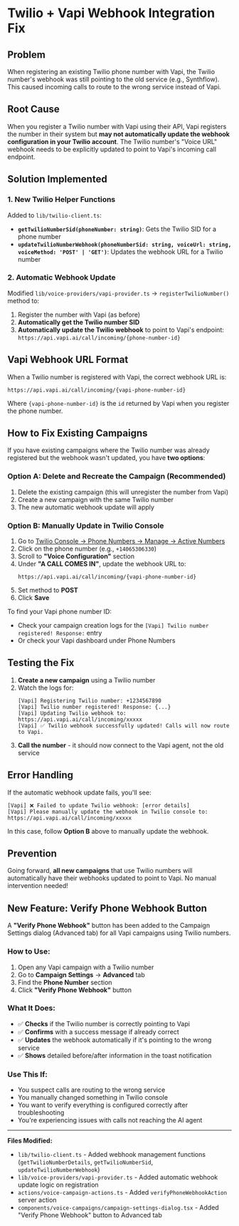 # Twilio + Vapi Webhook Integration Fix

## Problem

When registering an existing Twilio phone number with Vapi, the Twilio number's webhook was still pointing to the old service (e.g., Synthflow). This caused incoming calls to route to the wrong service instead of Vapi.

## Root Cause

When you register a Twilio number with Vapi using their API, Vapi registers the number in their system but **may not automatically update the webhook configuration in your Twilio account**. The Twilio number's "Voice URL" webhook needs to be explicitly updated to point to Vapi's incoming call endpoint.

## Solution Implemented

### 1. New Twilio Helper Functions

Added to `lib/twilio-client.ts`:

- **`getTwilioNumberSid(phoneNumber: string)`**: Gets the Twilio SID for a phone number
- **`updateTwilioNumberWebhook(phoneNumberSid: string, voiceUrl: string, voiceMethod: 'POST' | 'GET')`**: Updates the webhook URL for a Twilio number

### 2. Automatic Webhook Update

Modified `lib/voice-providers/vapi-provider.ts` → `registerTwilioNumber()` method to:

1. Register the number with Vapi (as before)
2. **Automatically get the Twilio number SID**
3. **Automatically update the Twilio webhook** to point to Vapi's endpoint: `https://api.vapi.ai/call/incoming/{phone-number-id}`

## Vapi Webhook URL Format

When a Twilio number is registered with Vapi, the correct webhook URL is:

```
https://api.vapi.ai/call/incoming/{vapi-phone-number-id}
```

Where `{vapi-phone-number-id}` is the `id` returned by Vapi when you register the phone number.

## How to Fix Existing Campaigns

If you have existing campaigns where the Twilio number was already registered but the webhook wasn't updated, you have **two options**:

### Option A: Delete and Recreate the Campaign (Recommended)

1. Delete the existing campaign (this will unregister the number from Vapi)
2. Create a new campaign with the same Twilio number
3. The new automatic webhook update will apply

### Option B: Manually Update in Twilio Console

1. Go to [Twilio Console → Phone Numbers → Manage → Active Numbers](https://console.twilio.com/us1/develop/phone-numbers/manage/incoming)
2. Click on the phone number (e.g., `+14065306330`)
3. Scroll to **"Voice Configuration"** section
4. Under **"A CALL COMES IN"**, update the webhook URL to:
   ```
   https://api.vapi.ai/call/incoming/{vapi-phone-number-id}
   ```
5. Set method to **POST**
6. Click **Save**

To find your Vapi phone number ID:
- Check your campaign creation logs for the `[Vapi] Twilio number registered! Response:` entry
- Or check your Vapi dashboard under Phone Numbers

## Testing the Fix

1. **Create a new campaign** using a Twilio number
2. Watch the logs for:
   ```
   [Vapi] Registering Twilio number: +1234567890
   [Vapi] Twilio number registered! Response: {...}
   [Vapi] Updating Twilio webhook to: https://api.vapi.ai/call/incoming/xxxxx
   [Vapi] ✅ Twilio webhook successfully updated! Calls will now route to Vapi.
   ```
3. **Call the number** - it should now connect to the Vapi agent, not the old service

## Error Handling

If the automatic webhook update fails, you'll see:
```
[Vapi] ❌ Failed to update Twilio webhook: [error details]
[Vapi] Please manually update the webhook in Twilio console to: https://api.vapi.ai/call/incoming/xxxxx
```

In this case, follow **Option B** above to manually update the webhook.

## Prevention

Going forward, **all new campaigns** that use Twilio numbers will automatically have their webhooks updated to point to Vapi. No manual intervention needed!

## New Feature: Verify Phone Webhook Button

A **"Verify Phone Webhook"** button has been added to the Campaign Settings dialog (Advanced tab) for all Vapi campaigns using Twilio numbers.

### How to Use:

1. Open any Vapi campaign with a Twilio number
2. Go to **Campaign Settings** → **Advanced** tab
3. Find the **Phone Number** section
4. Click **"Verify Phone Webhook"** button

### What It Does:

- ✅ **Checks** if the Twilio number is correctly pointing to Vapi
- ✅ **Confirms** with a success message if already correct
- ✅ **Updates** the webhook automatically if it's pointing to the wrong service
- ✅ **Shows** detailed before/after information in the toast notification

### Use This If:

- You suspect calls are routing to the wrong service
- You manually changed something in Twilio console
- You want to verify everything is configured correctly after troubleshooting
- You're experiencing issues with calls not reaching the AI agent

---

**Files Modified:**
- `lib/twilio-client.ts` - Added webhook management functions (`getTwilioNumberDetails`, `getTwilioNumberSid`, `updateTwilioNumberWebhook`)
- `lib/voice-providers/vapi-provider.ts` - Added automatic webhook update logic on registration
- `actions/voice-campaign-actions.ts` - Added `verifyPhoneWebhookAction` server action
- `components/voice-campaigns/campaign-settings-dialog.tsx` - Added "Verify Phone Webhook" button to Advanced tab
